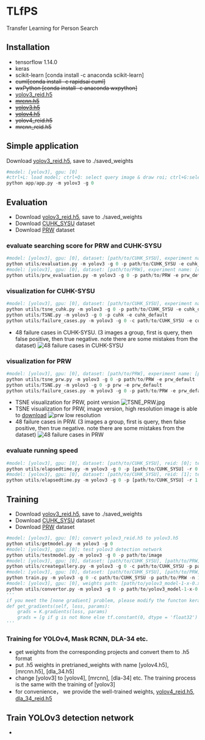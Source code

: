 # TLfPS
Transfer Learning for Person Search
## Installation
- tensorflow 1.14.0
- keras
- scikit-learn [conda install -c anaconda scikit-learn]
- ~~cuml[conda install -c rapidsai cuml]~~
- ~~wxPython [conda install -c anaconda wxpython]~~
- [yolov3_reid.h5](https://drive.google.com/file/d/1Dne2_ZCOAA4nn8PySBjzPFUaZbHpYsd5/view?usp=sharing)
- ~~[mrcnn.h5](https://github.com/matterport/Mask_RCNN/releases)~~
- ~~[yolov3.h5](https://github.com/qqwweee/keras-yolo3)~~
- ~~[yolov4.h5](https://github.com/Ma-Dan/keras-yolo4)~~
- ~~yolov4_reid.h5~~
- ~~mrcnn_reid.h5~~

## Simple application
Download [yolov3_reid.h5](https://drive.google.com/file/d/1Dne2_ZCOAA4nn8PySBjzPFUaZbHpYsd5/view?usp=sharing), save to ./saved_weights
```python
#model: [yolov3], gpu: [0]
#ctrl+L: load model; ctrl+Q: select query image & draw roi; ctrl+G:select gallery images; ctrl+S:search
python app/app.py -m yolov3 -g 0
```

## Evaluation
- Download [yolov3_reid.h5](https://drive.google.com/file/d/1Dne2_ZCOAA4nn8PySBjzPFUaZbHpYsd5/view?usp=sharing), save to ./saved_weights
- Download [CUHK_SYSU](https://drive.google.com/file/d/1D7VL43kIV9uJrdSCYl53j89RE2K-IoQA/view?usp=sharing) dataset
- Download [PRW](https://drive.google.com/file/d/116_mIdjgB-WJXGe8RYJDWxlFnc_4sqS8/view?usp=sharing) dataset
### evaluate searching score for PRW and CUHK-SYSU
```python
#model: [yolov3], gpu: [0], dataset: [path/to/CUHK_SYSU], experiment name: [cuhk_default]; evaluate on CUHK-SYSU dataset
python utils/evaluation.py -m yolov3 -g 0 -p path/to/CUHK_SYSU -e cuhk_default
#model: [yolov3], gpu: [0], dataset: [path/to/PRW], experiment name: [default]; evaluate on PRW dataset
python utils/prw_evaluation.py -m yolov3 -g 0 -p path/to/PRW -e prw_default
```
### visualization for CUHK-SYSU
```python
#model: [yolov3], gpu: [0], dataset: [path/to/CUHK_SYSU], experiment name: [cuhk_default]; TSNE visualization for CUHK-SYSU dataset
python utils/tsne_cuhk.py -m yolov3 -g 0 -p path/to/CUHK_SYSU -e cuhk_default
python utils/TSNE.py -m yolov3 -g 0 -p cuhk -e cuhk_default
python utils/failure_cases.py -m yolov3 -g 0 -c path/to/CUHK_SYSU -e cuhk_default
```
- 48 failure cases in CUHK-SYSU. (3 images a group, first is query, then false positive, then true negative. note there are some mistakes from the dataset)
![48 failure cases in CUHK-SYSU](https://github.com/RuaHU/TLfPS/blob/master/experiment_results/cuhk_canvas.jpg)

### visualization for PRW
```python
#model: [yolov3], gpu: [0], dataset: [path/to/PRW], experiment name: [prw_default]; TSNE visualization for PRW dataset
python utils/tsne_prw.py -m yolov3 -g 0 -p path/to/PRW -e prw_default
python utils/TSNE.py -m yolov3 -g 0 -p prw -e prw_default
python utils/failure_cases.py -m yolov3 -g 0 -p path/to/PRW -e prw_default
```
- TSNE visualization for PRW, point version
![TSNE_PRW.jpg](https://github.com/RuaHU/TLfPS/blob/master/experiment_results/TSNE_PRW.jpg)
- TSNE visualization for PRW, image version, high resolution image is able to [download](https://drive.google.com/file/d/1269Zz3M8P6eYnhNK0JYsZua1Oep7zh8_/view?usp=sharing)
![prw low resolution](https://github.com/RuaHU/TLfPS/blob/master/experiment_results/prw_low.jpg)
- 48 failure cases in PRW. (3 images a group, first is query, then false positive, then true negative. note there are some mistakes from the dataset)
![48 failure cases in PRW](https://github.com/RuaHU/TLfPS/blob/master/experiment_results/prw_canvas.jpg)

### evaluate running speed 
```python
#model: [yolov3], gpu: [0], dataset: [path/to/CUHK_SYSU], reid: [0]; test the running time without reid module
python utils/elapsedtime.py -m yolov3 -g 0 -p [path/to/CUHK_SYSU] -r 0
#model: [yolov3], gpu: [0], dataset: [path/to/CUHK_SYSU], reid: [1]; test the running time with reid module
python utils/elapsedtime.py -m yolov3 -g 0 -p [path/to/CUHK_SYSU] -r 1
```
## Training
- Download [yolov3_reid.h5](https://drive.google.com/file/d/1Dne2_ZCOAA4nn8PySBjzPFUaZbHpYsd5/view?usp=sharing), save to ./saved_weights
- Download [CUHK_SYSU](https://drive.google.com/file/d/1D7VL43kIV9uJrdSCYl53j89RE2K-IoQA/view?usp=sharing) dataset
- Download [PRW](https://drive.google.com/file/d/116_mIdjgB-WJXGe8RYJDWxlFnc_4sqS8/view?usp=sharing) dataset
```python
#model: [yolov3], gpu: [0]; convert yolov3_reid.h5 to yolov3.h5
python utils/getmodel.py -m yolov3 -g 0
#model: [yolov3], gpu: [0]; test yolov3 detection network
python utils/testmodel.py -m yolov3 -g 0 -p path/to/image
#model: [yolov3], gpu: [0], dataset: [path/to/CUHK_SYSU], [path/to/PRW]; create detection, help to evaluate the running time evaluation
python utils/creategallery.py -m yolov3 -g 0 -c path/to/CUHK_SYSU -p path/to/PRW
#model: [yolov3], gpu: [0], dataset: [path/to/CUHK_SYSU], [path/to/PRW], model name: [1]; start training
python train.py -m yolov3 -g 0 -c path/to/CUHK_SYSU -p path/to/PRW -n 1
#model: [yolov3], gpu: [0], weights path: [path/to/yolov3_model-1-x-0.xxx.h5]; convert a trained model yolov3_xxx.h5 to yolov3_reid.h5
python utils/convertor.py -m yolov3 -g 0 -p path/to/yolov3_model-1-x-0.xxx.h5
'''
if you meet the [none gradient] problem, please modify the functon keras->optimizer.py->get_gradients by this:
def get_gradients(self, loss, params):
    grads = K.gradients(loss, params)
    grads = [g if g is not None else tf.constant(0, dtype = 'float32') for g in grads]
'''
```
### Training for YOLOv4, Mask RCNN, DLA-34 etc.
- get weights from the corresponding projects and convert them to .h5 format
- put .h5 weights in pretrianed_weights with name [yolov4.h5], [mrcnn.h5], [dla_34.h5]
- change [yolov3] to [yolov4], [mrcnn], [dla-34] etc. The training process is the same with the training of [yolov3]
- for convenience， we provide the well-trained weights, 
[yolov4_reid.h5](https://drive.google.com/file/d/1X2sK-hBAviJh3CRxKXNQxSsxtmS52431/view?usp=sharing), 
[dla_34_reid.h5](https://drive.google.com/file/d/1CrjMNYdtmLMb60xiPGgAeRoKSkujawQa/view?usp=sharing)
## Train YOLOv3 detection network

- 
